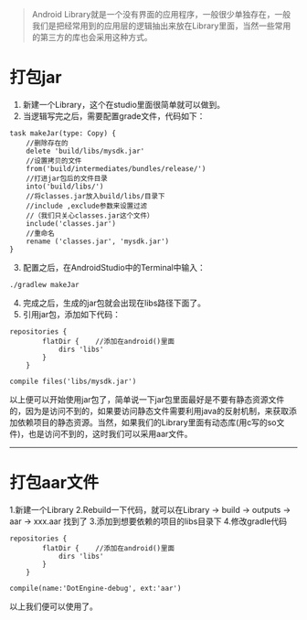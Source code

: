 > Android Library就是一个没有界面的应用程序，一般很少单独存在，一般我们是把经常用到的应用层的逻辑抽出来放在Library里面，当然一些常用的第三方的库也会采用这种方式。

# 打包jar
1. 新建一个Library，这个在studio里面很简单就可以做到。
2. 当逻辑写完之后，需要配置grade文件，代码如下：
```
task makeJar(type: Copy) {
    //删除存在的
    delete 'build/libs/mysdk.jar'
    //设置拷贝的文件
    from('build/intermediates/bundles/release/')
    //打进jar包后的文件目录
    into('build/libs/')
    //将classes.jar放入build/libs/目录下
    //include ,exclude参数来设置过滤
    //（我们只关心classes.jar这个文件）
    include('classes.jar')
    //重命名
    rename ('classes.jar', 'mysdk.jar')
}
```
3. 配置之后，在AndroidStudio中的Terminal中输入：
```
./gradlew makeJar
```
4. 完成之后，生成的jar包就会出现在libs路径下面了。
5. 引用jar包，添加如下代码：

```
repositories {
        flatDir {    //添加在android()里面
            dirs 'libs'
        }
    }

compile files('libs/mysdk.jar')

```

以上便可以开始使用jar包了，简单说一下jar包里面最好是不要有静态资源文件的，因为是访问不到的，如果要访问静态文件需要利用java的反射机制，来获取添加依赖项目的静态资源。当然，如果我们的Library里面有动态库(用c写的so文件)，也是访问不到的，这时我们可以采用aar文件。

----

# 打包aar文件

1.新建一个Library
2.Rebuild一下代码，就可以在Library -> build -> outputs -> aar -> xxx.aar 找到了
3.添加到想要依赖的项目的libs目录下
4.修改gradle代码

```
repositories {
        flatDir {    //添加在android()里面
            dirs 'libs'
        }
    }

compile(name:'DotEngine-debug', ext:'aar')
```

以上我们便可以使用了。
